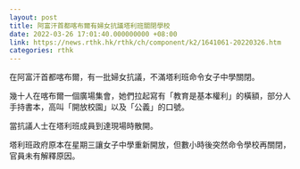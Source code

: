 ```yaml
---
layout: post
title: 阿富汗首都喀布爾有婦女抗議塔利班關閉學校
date: 2022-03-26 17:01:40.000000000 +08:00
link: https://news.rthk.hk/rthk/ch/component/k2/1641061-20220326.htm
categories: rthk
---
```


在阿富汗首都喀布爾，有一批婦女抗議，不滿塔利班命令女子中學關閉。

幾十人在喀布爾一個廣場集會，她們拉起寫有「教育是基本權利」的橫額，部分人手持書本，高叫「開放校園」以及「公義」的口號。

當抗議人士在塔利班成員到達現場時散開。

塔利班政府原本在星期三讓女子中學重新開放，但數小時後突然命令學校再關閉，官員未有解釋原因。
